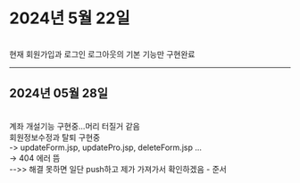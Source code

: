 <h1>2024년 5월 22일</h1><br>
현재 회원가입과 로그인 로그아웃의 기본 기능만 구현완료
<hr>
<h2>2024년 05월 28일</h2><br>
계좌 개설기능 구현중...머리 터질거 같음<br>
회원정보수정과 탈퇴 구현중<br>
-> updateForm.jsp, updatePro.jsp, deleteForm.jsp ...<br>
-> 404 에러 뜸<br>
  -->> 해결 못하면 일단 push하고 제가 가져가서 확인하겠음 - 준서
